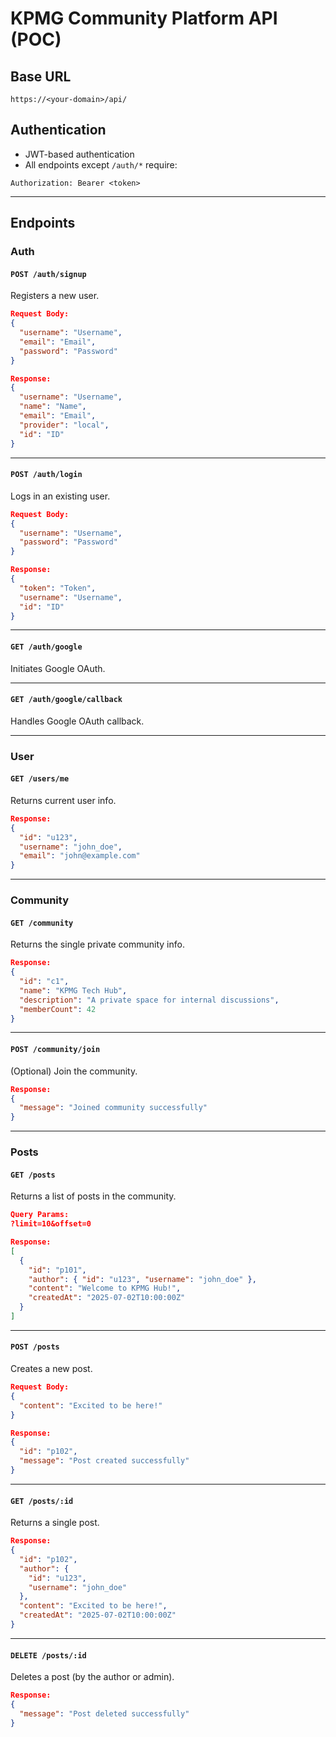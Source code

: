 # KPMG Community Platform API (POC)

## Base URL

```
https://<your-domain>/api/
```

## Authentication

- JWT-based authentication
- All endpoints except `/auth/*` require:

```
Authorization: Bearer <token>
```

---

## Endpoints

### Auth

#### `POST /auth/signup`

Registers a new user.

```json
Request Body:
{
  "username": "Username",
  "email": "Email",
  "password": "Password"
}
```

```json
Response:
{
  "username": "Username",
  "name": "Name",
  "email": "Email",
  "provider": "local",
  "id": "ID"
}
```

---

#### `POST /auth/login`

Logs in an existing user.

```json
Request Body:
{
  "username": "Username",
  "password": "Password"
}
```

```json
Response:
{
  "token": "Token",
  "username": "Username",
  "id": "ID"
}
```

---

#### `GET /auth/google`

Initiates Google OAuth.

---

#### `GET /auth/google/callback`

Handles Google OAuth callback.

---

### User

#### `GET /users/me`

Returns current user info.

```json
Response:
{
  "id": "u123",
  "username": "john_doe",
  "email": "john@example.com"
}
```

---

### Community

#### `GET /community`

Returns the single private community info.

```json
Response:
{
  "id": "c1",
  "name": "KPMG Tech Hub",
  "description": "A private space for internal discussions",
  "memberCount": 42
}
```

---

#### `POST /community/join`

(Optional) Join the community.

```json
Response:
{
  "message": "Joined community successfully"
}
```

---

### Posts

#### `GET /posts`

Returns a list of posts in the community.

```json
Query Params:
?limit=10&offset=0
```

```json
Response:
[
  {
    "id": "p101",
    "author": { "id": "u123", "username": "john_doe" },
    "content": "Welcome to KPMG Hub!",
    "createdAt": "2025-07-02T10:00:00Z"
  }
]
```

---

#### `POST /posts`

Creates a new post.

```json
Request Body:
{
  "content": "Excited to be here!"
}
```

```json
Response:
{
  "id": "p102",
  "message": "Post created successfully"
}
```

---

#### `GET /posts/:id`

Returns a single post.

```json
Response:
{
  "id": "p102",
  "author": {
    "id": "u123",
    "username": "john_doe"
  },
  "content": "Excited to be here!",
  "createdAt": "2025-07-02T10:00:00Z"
}
```

---

#### `DELETE /posts/:id`

Deletes a post (by the author or admin).

```json
Response:
{
  "message": "Post deleted successfully"
}
```
